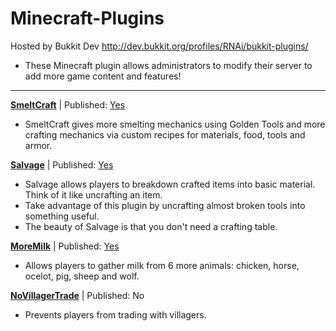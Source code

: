 Minecraft-Plugins
=================

Hosted by Bukkit Dev http://dev.bukkit.org/profiles/RNAi/bukkit-plugins/
* These Minecraft plugin allows administrators to modify their server to add more game content and features!

-----------------------------------------------

[**SmeltCraft**]() | Published: [Yes](http://dev.bukkit.org/bukkit-plugins/smeltcraft/)

* SmeltCraft gives more smelting mechanics using Golden Tools and more crafting mechanics via custom recipes for materials, food, tools and armor.

[**Salvage**]() | Published: [Yes](http://dev.bukkit.org/bukkit-plugins/salvage/)

* Salvage allows players to breakdown crafted items into basic material. Think of it like uncrafting an item. 
* Take advantage of this plugin by uncrafting almost broken tools into something useful.
* The beauty of Salvage is that you don't need a crafting table.

[**MoreMilk**](https://github.com/gabriellim/Minecraft-Plugins/tree/master/MoreMilk) | Published: [Yes](http://dev.bukkit.org/bukkit-plugins/moremilk/)
  
* Allows players to gather milk from 6 more animals: chicken, horse, ocelot, pig, sheep and wolf.

[**NoVillagerTrade**](https://github.com/gabriellim/Minecraft-Plugins/tree/master/NoVillagerTrade) | Published: No

* Prevents players from trading with villagers.


